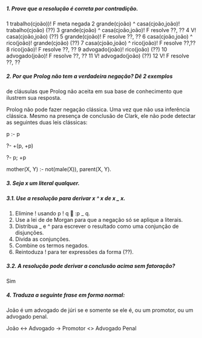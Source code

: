 ##### 1. Prove que a resolução é correta por contradição.

1 trabalho(cjoão))! F meta negada
2 grande(cjoão) ^ casa(cjoão,joão)! trabalho(cjoão) (??)
3 grande(cjoão) ^ casa(cjoão,joão)! F resolve ??, ??
4 V! casa(cjoão,joão) (??)
5 grande(cjoão)! F resolve ??, ??
6 casa(cjoão,joão) ^ rico(joão)! grande(cjoão) (??)
7 casa(cjoão,joão) ^ rico(joão)! F resolve ??,??
8 rico(joão)! F resolve ??, ??
9 advogado(joão)! rico(joão) (??)
10 advogado(joão)! F resolve ??, ??
11 V! advogado(joão) (??)
12 V! F resolve ??, ??

##### 2. Por que Prolog não tem a verdadeira negação? Dê 2 exemplos
de cláusulas que Prolog não aceita em sua base de
conhecimento que ilustrem sua resposta.

Prolog não pode fazer negação clássica. Uma vez que não usa inferência clássica. 
Mesmo na presença de conclusão de Clark, ele não pode detectar as seguintes duas leis clássicas:

p :- p

   ?- \+(p, \+p)

   ?- p; \+p

mother(X, Y) :-
    not(male(X)),
    parent(X, Y).

##### 3. Seja x um literal qualquer.
##### 3.1. Use a resolução para derivar x ^ x de x _ x.
1. Elimine ! usando p ! q  :p _ q.
2. Use a lei de de Morgan para que a negação só se aplique a
literais.
3. Distribua _ e ^ para escrever o resultado como uma conjunção
de disjunções.
4. Divida as conjunções.
5. Combine os termos negados.
6. Reintoduza ! para ter expressões da forma (??).
##### 3.2. A resolução pode derivar a conclusão acima sem fatoração?
Sim
##### 4. Traduza a seguinte frase em forma normal:
João é um advogado de júri se e somente se ele é, ou um
promotor, ou um advogado penal.

João <-> Advogado -> Promotor <> Advogado Penal